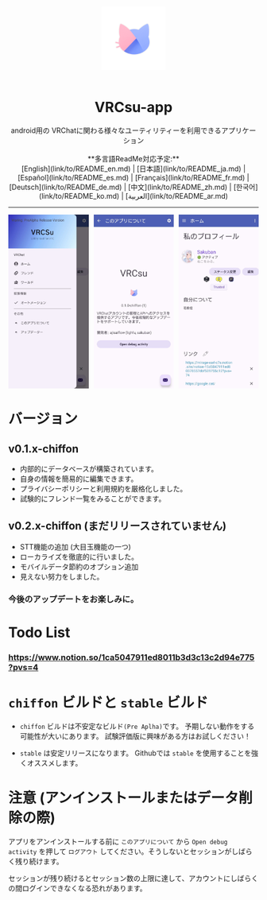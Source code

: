 <p align="center" width="100%">
  <img src="images/95_20250426102656.png" style="margin:16px; height:128px">
</p>

<h1 align="center">VRCsu-app</h1>

<div align="center">android用の VRChatに関わる様々なユーティリティーを利用できるアプリケーション</div>

<br>

<div align="center">
  **多言語ReadMe対応予定:**
  <br>
  [English](link/to/README_en.md) | [日本語](link/to/README_ja.md) | [Español](link/to/README_es.md) | [Français](link/to/README_fr.md) | [Deutsch](link/to/README_de.md) | [中文](link/to/README_zh.md) | [한국어](link/to/README_ko.md) | [العربية](link/to/README_ar.md)
  <br>
</div>



---



<div style="display: flex; overflow-x: auto; white-space: nowrap;">
  <img src="images/2025_04_26_20.10.42.jpg" style="margin-right: 10px; height: 350px;">
  <img src="images/2025_04_26_20.10.53.jpg" style="margin-right: 10px; height: 350px;">
  <img src="images/2025_04_26_14.45.54.jpg" style="margin-right: 10px; height: 350px;">
  <img src="images/2025_04_26_19.51.19.jpg" style="margin-right: 10px; height: 350px;">
  <img src="images/2025_04_26_19.51.27.jpg" style="margin-right: 10px; height: 350px;">
</div>


# バージョン

## v0.1.x-chiffon

- 内部的にデータベースが構築されています。
- 自身の情報を簡易的に編集できます。
- プライバシーポリシーと利用規約を厳格化しました。
- 試験的にフレンド一覧をみることができます。

## v0.2.x-chiffon (まだリリースされていません)

- STT機能の追加 (大目玉機能の一つ)
- ローカライズを徹底的に行いました。
- モバイルデータ節約のオプション追加
- 見えない努力をしました。


### 今後のアップデートをお楽しみに。


# Todo List
### https://www.notion.so/1ca5047911ed8011b3d3c13c2d94e775?pvs=4

  
# `chiffon` ビルドと `stable` ビルド

- `chiffon` ビルドは不安定なビルド`(Pre Aplha)`です。
予期しない動作をする可能性が大いにあります。
試験評価版に興味がある方はお試しください！

- `stable` は安定リリースになります。
Githubでは `stable` を使用することを強くオススメします。

# 注意 (アンインストールまたはデータ削除の際)
アプリをアンインストールする前に `このアプリについて` から `Open debug activity` を押して `ログアウト` してください。そうしないとセッションがしばらく残り続けます。

セッションが残り続けるとセッション数の上限に達して、アカウントにしばらくの間ログインできなくなる恐れがあります。

